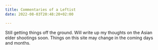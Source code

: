 ```yaml
---
title: Commentaries of a Leftist
date: 2022-08-03T20:48:20+02:00

---
```


Still getting things off the ground. Will write up my thoughts on the Asian elder shootings soon.
Things on this site may change in the coming days and months.
